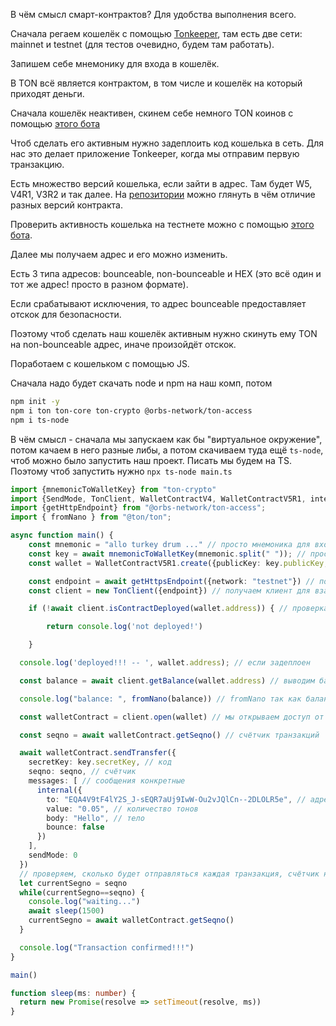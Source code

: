 В чём смысл смарт-контрактов? Для удобства выполнения всего.

Сначала регаем кошелёк с помощью [Tonkeeper](https://tonkeeper.com/), там есть две сети: mainnet и testnet (для тестов очевидно, будем там работать).

Запишем себе мнемонику для входа в кошелёк.

В TON всё является контрактом, в том числе и кошелёк на который приходят деньги.

Сначала кошелёк неактивен, скинем себе немного TON коинов с помощью [этого бота](https://t.me/testgiver_ton_bot)

Чтоб сделать его активным нужно задеплоить код кошелька в сеть. Для нас это делает приложение Tonkeeper, когда мы отправим первую транзакцию.

Есть множество версий кошелька, если зайти в адрес.
Там будет W5, V4R1, V3R2 и так далее. На [репозитории](https://github.com/ton-blockchain/wallet-contract) можно глянуть в чём отличие разных версий контракта.

Проверить активность кошелька на тестнете можно с помощью [этого бота](https://testnet.tonscan.org/).

Далее мы получаем адрес и его можно изменить.

Есть 3 типа адресов: bounceable, non-bounceable и HEX (это всё один и тот же адрес! просто в разном формате).

Если срабатывают исключения, то адрес bounceable предоставляет отскок для безопасности.

Поэтому чтоб сделать наш кошелёк активным нужно скинуть ему TON на non-bounceable адрес, иначе произойдёт отскок.

Поработаем с кошельком с помощью JS.

Сначала надо будет скачать node и npm на наш комп, потом

```sh
npm init -y
npm i ton ton-core ton-crypto @orbs-network/ton-access
npm i ts-node
```
В чём смысл - сначала мы запускаем как бы "виртуальное окружение", потом качаем в него разные либы, а потом скачиваем туда ещё `ts-node`, чтоб можно было запустить наш проект. Писать мы будем на TS. Поэтому чтоб запустить нужно `npx ts-node main.ts`

```ts
import {mnemonicToWalletKey} from "ton-crypto"
import {SendMode, TonClient, WalletContractV4, WalletContractV5R1, internal} from "@ton/ton";
import {getHttpEndpoint} from "@orbs-network/ton-access";
import { fromNano } from "@ton/ton";

async function main() {
	const mnemonic = "allo turkey drum ..." // просто мнемоника для входа
	const key = await mnemonicToWalletKey(mnemonic.split(" ")); // просто получаем ключ для входа в кошелёк из нашей мнемоники, сплит - типа как считываем слова
	const wallet = WalletContractV5R1.create({publicKey: key.publicKey, workChain: 0}) // смысл в том, что мы как бы авторизуемся в наш кошелёк с публичным ключом на воркчейне 0, то есть у нас есть наш кошелёк (типа отправитель сокетов)

	const endpoint = await getHttpsEndpoint({network: "testnet"}) // получаем точку входа в блокчейн (в сеть)
	const client = new TonClient({endpoint}) // получаем клиент для взаимодействие с сетью (типа приниматель сокетов - сервер), теперь нам нужно соединить сервер и отправилтель сокетов.

	if (!await client.isContractDeployed(wallet.address)) { // проверка - задеплоен ли кошелёк

	    return console.log('not deployed!')

	}

  console.log('deployed!!! -- ', wallet.address); // если задеплоен

  const balance = await client.getBalance(wallet.address) // выводим баланс

  console.log("balance: ", fromNano(balance)) // fromNano так как баланс выводится в нанотонкоинах

  const walletContract = client.open(wallet) // мы открываем доступ от сервера к кошельку (типа как в сокетах)

  const seqno = await walletContract.getSeqno() // счётчик транзакций

  await walletContract.sendTransfer({
    secretKey: key.secretKey, // код
    seqno: seqno, // счётчик
    messages: [ // сообщения конкретные
      internal({
        to: "EQA4V9tF4lY2S_J-sEQR7aUj9IwW-Ou2vJQlCn--2DLOLR5e", // адрес
        value: "0.05", // количество тонов
        body: "Hello", // тело
        bounce: false
      })
    ],
    sendMode: 0
  })
  // проверяем, сколько будет отправляться каждая транзакция, счётчик на 1.5 сек
  let currentSegno = seqno
  while(currentSegno==seqno) {
    console.log("waiting...") 
    await sleep(1500)
    currentSegno = await walletContract.getSeqno()
  }

  console.log("Transaction confirmed!!!")
}

main()

function sleep(ms: number) {
  return new Promise(resolve => setTimeout(resolve, ms))
}
```
